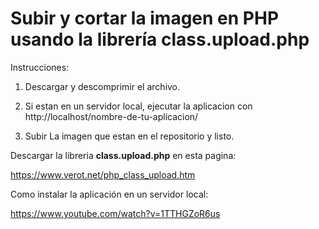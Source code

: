 # Subir y cortar la imagen en PHP usando la librería class.upload.php

Instrucciones:

1. Descargar y descomprimir el archivo.

2. Si estan en un servidor local, ejecutar la aplicacion con http://localhost/nombre-de-tu-aplicacion/

3. Subir La imagen que estan en el repositorio y listo.

Descargar la libreria <strong>class.upload.php</strong> en esta pagina:

https://www.verot.net/php_class_upload.htm

Como instalar la aplicación en un servidor local:

https://www.youtube.com/watch?v=1TTHGZoR6us
